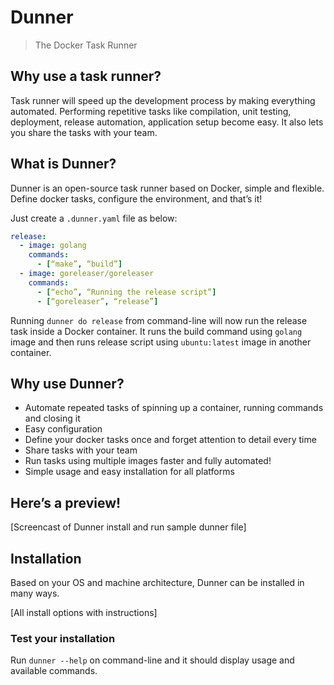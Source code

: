 # Dunner
> The Docker Task Runner

## Why use a task runner?
Task runner will speed up the development process by making everything automated. Performing repetitive tasks like compilation, unit testing, deployment, release automation, application setup become easy. It also lets you share the tasks with your team.

## What is Dunner?
Dunner is an open-source task runner based on Docker, simple and flexible. Define docker tasks, configure the environment, and that’s it!

Just create a `.dunner.yaml` file as below:

```yml
release:
  - image: golang
    commands:
      - [“make”, “build”]
  - image: goreleaser/goreleaser
    commands:
      - [“echo”, “Running the release script”]
      - [“goreleaser”, “release”]

```

Running `dunner do release` from command-line will now run the release task inside a Docker container. It runs the build command using `golang` image and then runs release script using `ubuntu:latest` image in another container.

## Why use Dunner?
* Automate repeated tasks of spinning up a container, running commands and closing it
* Easy configuration
* Define your docker tasks once and forget attention to detail every time
* Share tasks with your team
* Run tasks using multiple images faster and fully automated!
* Simple usage and easy installation for all platforms

## Here’s a preview!

[Screencast of Dunner install and run sample dunner file]

## Installation
Based on your OS and machine architecture, Dunner can be installed in many ways. 

[All install options with instructions]

### Test your installation

Run `dunner --help` on command-line and it should display usage and available commands.

